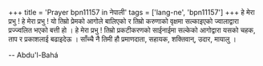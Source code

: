 +++
title = 'Prayer bpn11157 in नेपाली'
tags = ['lang-ne', 'bpn11157']
+++
हे मेरा प्रभु ! हे मेरा प्रभु ! यो तिम्रो प्रेमको आगोले बालिएको र तिम्रो करुणाको वृक्षमा सल्काइएको ज्वालाद्वारा प्रज्ज्वलित भएको बत्ती हो । हे मेरा प्रभु ! तिम्रो प्रकटीकरणको साईनाईमा सल्केको आगोद्वारा यसको चहक, ताप र प्रकाशलाई बढाइदेऊ । साँच्चै नै तिमी हौ प्रमाणदाता, सहायक, शक्तिवान्, उदार, मायालु ।

-- Abdu'l-Bahá
